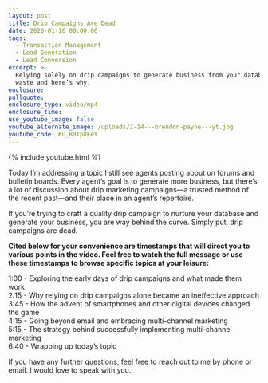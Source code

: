 ```yaml
---
layout: post
title: Drip Campaigns Are Dead
date: 2020-01-16 00:00:00
tags:
  - Transaction Management
  - Lead Generation
  - Lead Conversion
excerpt: >-
  Relying solely on drip campaigns to generate business from your database is a
  waste and here’s why.
enclosure:
pullquote:
enclosure_type: video/mp4
enclosure_time:
use_youtube_image: false
youtube_alternate_image: /uploads/1-14---brendon-payne---yt.jpg
youtube_code: KU_R0Tp8EeY
---
```


{% include youtube.html %}

Today I’m addressing a topic I still see agents posting about on forums and bulletin boards. Every agent’s goal is to generate more business, but there’s a lot of discussion about drip marketing campaigns—a trusted method of the recent past—and their place in an agent’s repertoire.

If you’re trying to craft a quality drip campaign to nurture your database and generate your business, you are way behind the curve. Simply put, drip campaigns are dead.

**Cited below for your convenience are timestamps that will direct you to various points in the video. Feel free to watch the full message or use these timestamps to browse specific topics at your leisure:**

1:00 - Exploring the early days of drip campaigns and what made them work<br>2:15 - Why relying on drip campaigns alone became an ineffective approach<br>3:45 - How the advent of smartphones and other digital devices changed the game<br>4:15 - Going beyond email and embracing multi-channel marketing<br>5:15 - The strategy behind successfully implementing multi-channel marketing<br>6:40 - Wrapping up today’s topic

If you have any further questions, feel free to reach out to me by phone or email. I would love to speak with you.